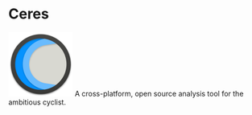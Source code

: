 # Ceres
<img src="/internals/Ceres-01.png" alt="Ceres" width="128" height="128" />
A cross-platform, open source analysis tool for the ambitious cyclist.
 